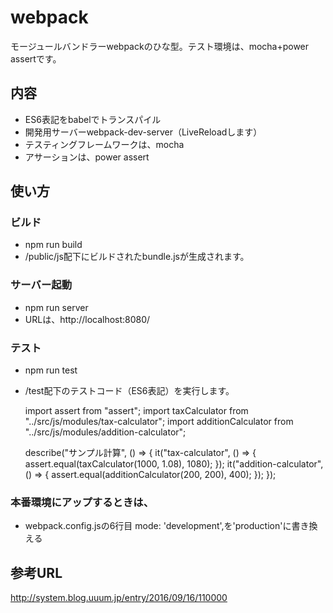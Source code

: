 # webpack
モージュールバンドラーwebpackのひな型。テスト環境は、mocha+power assertです。

## 内容
* ES6表記をbabelでトランスパイル
* 開発用サーバーwebpack-dev-server（LiveReloadします）
* テスティングフレームワークは、mocha
* アサーションは、power assert

## 使い方
### ビルド
* npm run build
* /public/js配下にビルドされたbundle.jsが生成されます。

### サーバー起動
* npm run server
* URLは、http://localhost:8080/

### テスト
* npm run test
* /test配下のテストコード（ES6表記）を実行します。

    import assert from "assert";
    import taxCalculator from "../src/js/modules/tax-calculator";
    import additionCalculator from "../src/js/modules/addition-calculator";

    describe("サンプル計算", () => {
        it("tax-calculator", () => {
            assert.equal(taxCalculator(1000, 1.08), 1080);
        });
        it("addition-calculator", () => {
            assert.equal(additionCalculator(200, 200), 400);
        });
    });


### 本番環境にアップするときは、
* webpack.config.jsの6行目 mode: 'development',を'production'に書き換える

## 参考URL
http://system.blog.uuum.jp/entry/2016/09/16/110000
